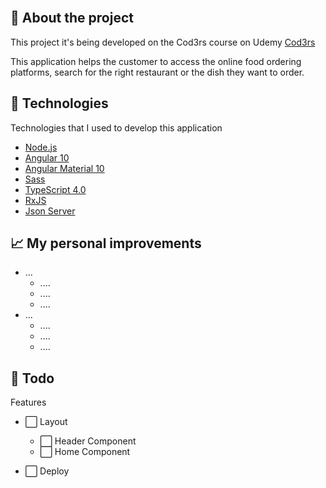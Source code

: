 <!-- <h1 align="center">
  <img src=".github/logo.svg" alt="Logo" height="70">

[![Language grade: JavaScript](https://img.shields.io/lgtm/grade/javascript/g/gleisonkz/proffy.svg?logo=lgtm&logoWidth=18)](https://lgtm.com/projects/g/gleisonkz/proffy/context:javascript)
[![Codacy Badge](https://app.codacy.com/project/badge/Grade/8c3fe8c4ab944bfd8805283727e64751)](https://www.codacy.com/manual/gleisonkz/proffy?utm_source=github.com&utm_medium=referral&utm_content=gleisonkz/proffy&utm_campaign=Badge_Grade)
![GitHub top language](https://img.shields.io/github/languages/top/gleisonkz/proffy)
![GitHub last commit](https://img.shields.io/github/last-commit/gleisonkz/proffy)

</h1> -->

<!-- <img src=".github/platforms-shapes.png" alt=""> -->

<br/>

## 📖 About the project

This project it's being developed on the Cod3rs course on Udemy [Cod3rs](https://www.udemy.com/share/101skmBUUbcVlVTHw=/)

This application helps the customer to access the online food ordering platforms, search for the right restaurant or the dish they want to order.

## 🤖 Technologies

Technologies that I used to develop this application

- [Node.js](https://nodejs.org/en/)
- [Angular 10](https://angular.io/)
- [Angular Material 10](https://material.angular.io/)
- [Sass](https://sass-lang.com/)
- [TypeScript 4.0](https://www.typescriptlang.org/)
- [RxJS](https://rxjs-dev.firebaseapp.com/)
- [Json Server](https://www.npmjs.com/package/json-server)

## 📈 My personal improvements

- ...
  - ....
  - ....
  - ....
- ...
  - ....
  - ....
  - ....

## 📌 Todo

Features

- ⬜️ Layout

  - ⬜️ Header Component
  - ⬜️ Home Component

- ⬜️ Deploy
